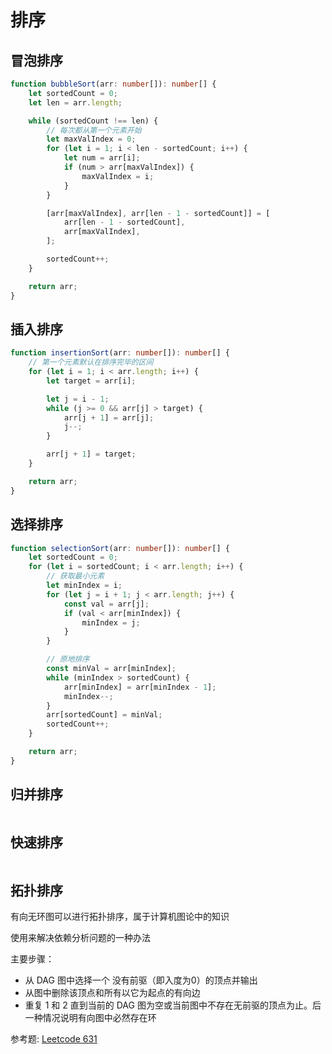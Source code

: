 # 排序

## 冒泡排序

```ts
function bubbleSort(arr: number[]): number[] {
    let sortedCount = 0;
    let len = arr.length;

    while (sortedCount !== len) {
        // 每次都从第一个元素开始
        let maxValIndex = 0;
        for (let i = 1; i < len - sortedCount; i++) {
            let num = arr[i];
            if (num > arr[maxValIndex]) {
                maxValIndex = i;
            }
        }

        [arr[maxValIndex], arr[len - 1 - sortedCount]] = [
            arr[len - 1 - sortedCount],
            arr[maxValIndex],
        ];

        sortedCount++;
    }

    return arr;
}
```

## 插入排序

```ts
function insertionSort(arr: number[]): number[] {
    // 第一个元素默认在排序完毕的区间
    for (let i = 1; i < arr.length; i++) {
        let target = arr[i];

        let j = i - 1;
        while (j >= 0 && arr[j] > target) {
            arr[j + 1] = arr[j];
            j--;
        }

        arr[j + 1] = target;
    }

    return arr;
}
```

## 选择排序

```ts
function selectionSort(arr: number[]): number[] {
    let sortedCount = 0;
    for (let i = sortedCount; i < arr.length; i++) {
        // 获取最小元素
        let minIndex = i;
        for (let j = i + 1; j < arr.length; j++) {
            const val = arr[j];
            if (val < arr[minIndex]) {
                minIndex = j;
            }
        }

        // 原地排序
        const minVal = arr[minIndex];
        while (minIndex > sortedCount) {
            arr[minIndex] = arr[minIndex - 1];
            minIndex--;
        }
        arr[sortedCount] = minVal;
        sortedCount++;
    }

    return arr;
}
```

## 归并排序

```ts

```

## 快速排序

```ts

```

## 拓扑排序

有向无环图可以进行拓扑排序，属于计算机图论中的知识

使用来解决依赖分析问题的一种办法

主要步骤：

- 从 DAG 图中选择一个 没有前驱（即入度为0）的顶点并输出
- 从图中删除该顶点和所有以它为起点的有向边
- 重复 1 和 2 直到当前的 DAG 图为空或当前图中不存在无前驱的顶点为止。后一种情况说明有向图中必然存在环

参考题: [Leetcode 631](https://leetcode-cn.com/problems/design-excel-sum-formula/solution/she-ji-excel-qiu-he-gong-shi-by-leetcode/)
